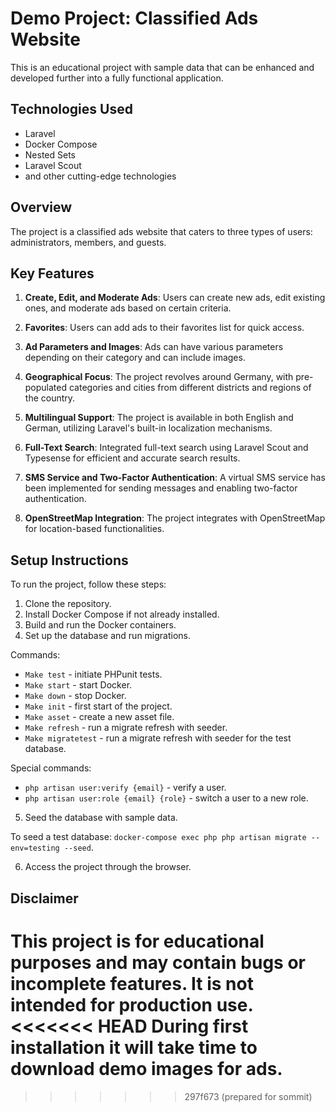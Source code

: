 # Demo Project: Classified Ads Website

This is an educational project with sample data that can be enhanced and developed further into a fully functional application.

## Technologies Used

- Laravel
- Docker Compose
- Nested Sets
- Laravel Scout
- and other cutting-edge technologies

## Overview

The project is a classified ads website that caters to three types of users: administrators, members, and guests.

## Key Features

1. **Create, Edit, and Moderate Ads**: Users can create new ads, edit existing ones, and moderate ads based on certain criteria.

2. **Favorites**: Users can add ads to their favorites list for quick access.

3. **Ad Parameters and Images**: Ads can have various parameters depending on their category and can include images.

4. **Geographical Focus**: The project revolves around Germany, with pre-populated categories and cities from different districts and regions of the country.

5. **Multilingual Support**: The project is available in both English and German, utilizing Laravel's built-in localization mechanisms.

6. **Full-Text Search**: Integrated full-text search using Laravel Scout and Typesense for efficient and accurate search results.

7. **SMS Service and Two-Factor Authentication**: A virtual SMS service has been implemented for sending messages and enabling two-factor authentication.

8. **OpenStreetMap Integration**: The project integrates with OpenStreetMap for location-based functionalities.

## Setup Instructions

To run the project, follow these steps:

1. Clone the repository.
2. Install Docker Compose if not already installed.
3. Build and run the Docker containers.
4. Set up the database and run migrations.

Commands:
- `Make test` - initiate PHPunit tests.
- `Make start` - start Docker.
- `Make down` - stop Docker.
- `Make init` - first start of the project.
- `Make asset` - create a new asset file.
- `Make refresh` - run a migrate refresh with seeder.
- `Make migratetest` - run a migrate refresh with seeder for the test database.

Special commands:
- `php artisan user:verify {email}` - verify a user.
- `php artisan user:role {email} {role}` - switch a user to a new role.

5. Seed the database with sample data.

To seed a test database: `docker-compose exec php php artisan migrate --env=testing --seed`.

6. Access the project through the browser.

## Disclaimer

This project is for educational purposes and may contain bugs or incomplete features. It is not intended for production use.
<<<<<<< HEAD
During first installation it will take time to download demo images for ads.
=======
>>>>>>> 297f673 (prepared for sommit)
